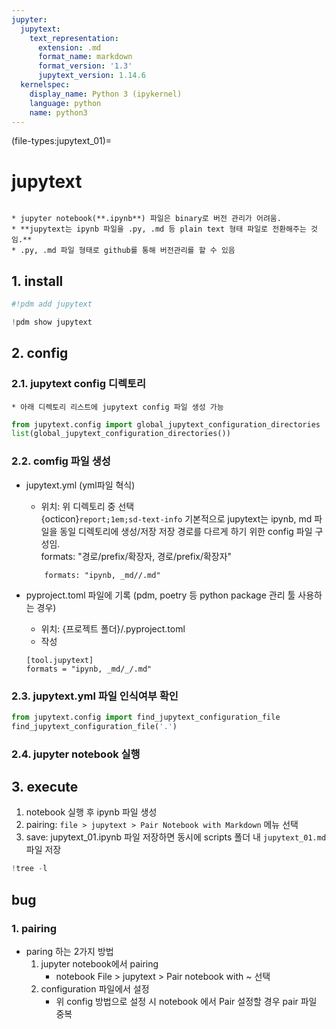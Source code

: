 ```yaml
---
jupyter:
  jupytext:
    text_representation:
      extension: .md
      format_name: markdown
      format_version: '1.3'
      jupytext_version: 1.14.6
  kernelspec:
    display_name: Python 3 (ipykernel)
    language: python
    name: python3
---
```


(file-types:jupytext_01)=

# jupytext


```{admonition} Objective

* jupyter notebook(**.ipynb**) 파일은 binary로 버전 관리가 어려움.
* **jupytext는 ipynb 파일을 .py, .md 등 plain text 형태 파일로 전환해주는 것임.**
* .py, .md 파일 형태로 github를 통해 버전관리를 할 수 있음
```


## 1. install

```python tags=["hide-output"]
#!pdm add jupytext
```

```python
!pdm show jupytext
```

## 2. config


### 2.1. jupytext config 디렉토리
    * 아래 디렉토리 리스트에 jupytext config 파일 생성 가능 

```python
from jupytext.config import global_jupytext_configuration_directories
list(global_jupytext_configuration_directories())
```

### 2.2. comfig 파일 생성 

* jupytext.yml (yml파일 혁식)
    * 위치: 위 디렉토리 중 선택  
    {octicon}`report;1em;sd-text-info` 기본적으로 jupytext는 ipynb, md 파일을 동일 디렉토리에 생성/저장
    저장 경로를 다르게 하기 위한 config 파일 구성임.  
    formats: "경로/prefix/확장자, 경로/prefix/확장자"
    ```
        formats: "ipynb, _md//.md"
    ```

* pyproject.toml 파일에 기록 (pdm, poetry 등 python package 관리 툴 사용하는 경우)
    * 위치: {프로젝트 폴더}/.pyproject.toml
    * 작성
    ```
    [tool.jupytext]
    formats = "ipynb, _md/_/.md"
    ```


### 2.3. jupytext.yml 파일 인식여부 확인

```python
from jupytext.config import find_jupytext_configuration_file
find_jupytext_configuration_file('.')
```

### 2.4. jupyter notebook 실행  


## 3. execute


1. notebook 실행 후 ipynb 파일 생성
2. pairing: `file > jupytext > Pair Notebook with Markdown` 메뉴 선택
3. save: jupytext_01.ipynb 파일 저장하면 동시에 scripts 폴더 내 `jupytext_01.md` 파일 저장

```python
!tree -l
```

## bug


### 1. pairing


* paring 하는 2가지 방법
    1. jupyter notebook에서 pairing
        * notebook File > jupytext > Pair notebook with ~ 선택
    2. configuration 파일에서 설정
        * 위 config 방법으로 설정 시 notebook 에서 Pair 설정할 경우 pair 파일 중복
